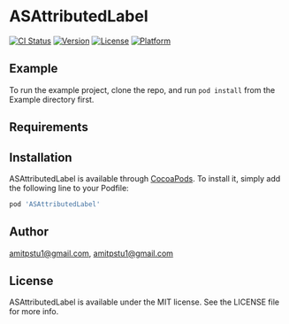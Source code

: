 # ASAttributedLabel

[![CI Status](https://img.shields.io/travis/amitpstu1@gmail.com/ASAttributedLabel.svg?style=flat)](https://travis-ci.org/amitpstu1@gmail.com/ASAttributedLabel)
[![Version](https://img.shields.io/cocoapods/v/ASAttributedLabel.svg?style=flat)](https://cocoapods.org/pods/ASAttributedLabel)
[![License](https://img.shields.io/cocoapods/l/ASAttributedLabel.svg?style=flat)](https://cocoapods.org/pods/ASAttributedLabel)
[![Platform](https://img.shields.io/cocoapods/p/ASAttributedLabel.svg?style=flat)](https://cocoapods.org/pods/ASAttributedLabel)

## Example

To run the example project, clone the repo, and run `pod install` from the Example directory first.

## Requirements

## Installation

ASAttributedLabel is available through [CocoaPods](https://cocoapods.org). To install
it, simply add the following line to your Podfile:

```ruby
pod 'ASAttributedLabel'
```

## Author

amitpstu1@gmail.com, amitpstu1@gmail.com

## License

ASAttributedLabel is available under the MIT license. See the LICENSE file for more info.
